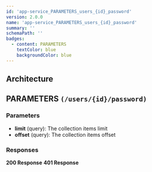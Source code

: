 ```yaml
---
id: 'app-service_PARAMETERS_users_{id}_password'
version: 2.0.0
name: 'app-service_PARAMETERS_users_{id}_password'
summary: ''
schemaPath: ''
badges:
  - content: PARAMETERS
    textColor: blue
    backgroundColor: blue
---
```

## Architecture
<NodeGraph />



## PARAMETERS `(/users/{id}/password)`

### Parameters
- **limit** (query): The collection items limit
- **offset** (query): The collection items offset




### Responses
**200 Response**
<SchemaViewer file="response-200.json" maxHeight="500" id="response-200" />
      **401 Response**
<SchemaViewer file="response-401.json" maxHeight="500" id="response-401" />
